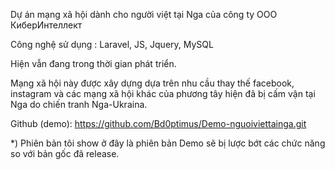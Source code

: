 Dự án mạng xã hội dành cho người việt tại Nga của công ty ООО КиберИнтеллект

Công nghệ sử dụng : Laravel, JS, Jquery, MySQL

Hiện vẫn đang trong thời gian phát triển.

Mạng xã hội này được xây dựng dựa trên nhu cầu thay thế facebook, instagram và các mạng xã hội khác của phương tây hiện đã bị cấm vận tại Nga do chiến tranh Nga-Ukraina.

Github (demo): https://github.com/Bd0ptimus/Demo-nguoiviettainga.git

*) Phiên bản tôi show ở đây là phiên bản Demo sẽ bị lược bớt các chức năng so với bản gốc đã release.
